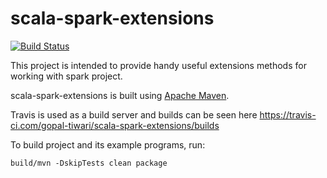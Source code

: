 # scala-spark-extensions

[![Build Status](https://travis-ci.com/gopal-tiwari/scala-spark-extensions.svg?branch=master)](https://travis-ci.com/gopal-tiwari/scala-spark-extensions)

This project is intended to provide handy useful extensions methods for working with spark project.

scala-spark-extensions is built using [Apache Maven](http://maven.apache.org/).

Travis is used as a build server and builds can be seen here https://travis-ci.com/gopal-tiwari/scala-spark-extensions/builds

To build project and its example programs, run:

    build/mvn -DskipTests clean package
